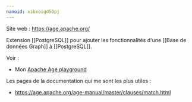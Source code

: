 ```yaml
---
nanoid: xibxoigd50pj
---
```

Site web : https://age.apache.org/

Extension [[PostgreSQL]] pour ajouter les fonctionnalités d'une [[Base de données Graph]] à [[PostgreSQL]].

Voir :

- Mon [Apache Age playground](https://github.com/stephane-klein/apache-age-playground)

Les pages de la documentation qui me sont les plus utiles :

- https://age.apache.org/age-manual/master/clauses/match.html
